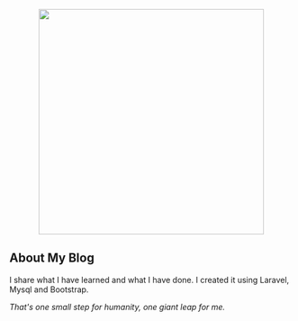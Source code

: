 <p align="center"><img src="https://ahmetkaygisiz.space/imgs/website.jpeg" width="400"></p>

## About My Blog
I share what I have learned and what I have done. I created it using Laravel, Mysql and Bootstrap.

<i>That's one small step for humanity, one giant leap for me.</i>
